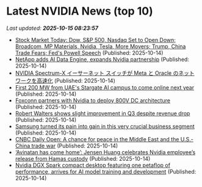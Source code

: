 # Latest NVIDIA News (top 10)
_Last updated: **2025-10-15 08:23:57**_

- [Stock Market Today: Dow, S&P 500, Nasdaq Set to Open Down; Broadcom, MP Materials, Nvidia, Tesla, More Movers; Trump, China Trade Fears; Fed's Powell Speech](https://biztoc.com/x/a12c523b2dd84284) (Published: 2025-10-14)
- [NetApp adds AI Data Engine, expands Nvidia partnership](https://www.techtarget.com/searchstorage/news/366632757/NetApp-adds-AI-Data-Engine-expands-Nvidia-partnership) (Published: 2025-10-14)
- [NVIDIA Spectrum-X イーサーネット スイッチが Meta と Oracle のネットワークを高速化](https://prtimes.jp/main/html/rd/p/000000562.000012662.html) (Published: 2025-10-14)
- [First 200 MW from UAE's Stargate AI campus to come online next year](https://www.yahoo.com/news/articles/first-200-mw-uaes-stargate-072308544.html) (Published: 2025-10-14)
- [Foxconn partners with Nvidia to deploy 800V DC architecture](https://www.digitimes.com/news/a20251014PD232/foxconn-nvidia-partnership-data-design.html) (Published: 2025-10-14)
- [Robert Walters shows slight improvement in Q3 despite revenue drop](https://finance.yahoo.com/news/robert-walters-shows-slight-improvement-070807059.html) (Published: 2025-10-14)
- [Samsung turned its pain into gain in this very crucial business segment](https://www.sammobile.com/news/samsung-turned-its-pain-into-gain-in-this-very-crucial-business-segment/) (Published: 2025-10-14)
- [CNBC Daily Open: A chance for peace in the Middle East and the U.S.-China trade war](https://www.cnbc.com/2025/10/14/cnbc-daily-open-a-chance-for-peace-in-the-middle-east-and-the-us-china-trade-war.html) (Published: 2025-10-14)
- [‘Avinatan has come home’: Jensen Huang celebrates Nvidia employee’s release from Hamas custody](https://www.livemint.com/companies/news/avinatan-has-come-home-jensen-huang-celebrates-nvidia-employee-s-release-from-hamas-custody-11760422603985.html) (Published: 2025-10-14)
- [Nvidia DGX Spark compact desktop featuring one petaflop of performance, arrives for AI model training and development](https://www.notebookcheck.net/Nvidia-DGX-Spark-compact-desktop-featuring-one-petaflop-of-performance-arrives-for-AI-model-training-and-development.1138010.0.html) (Published: 2025-10-14)
